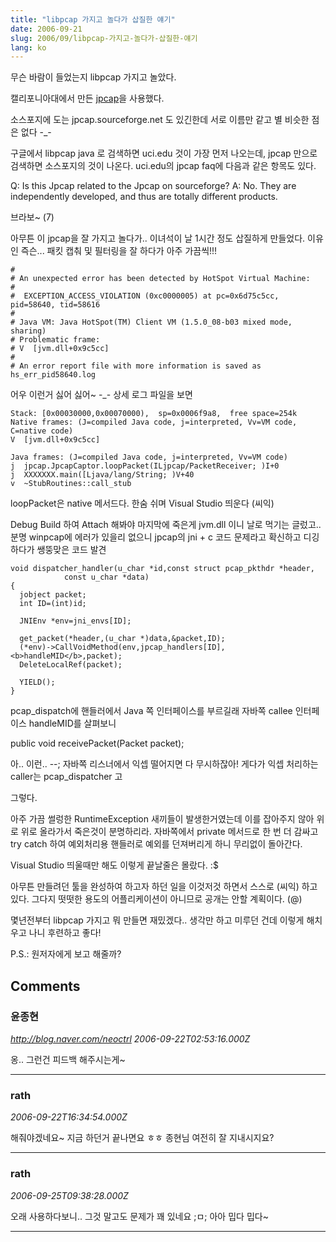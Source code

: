 ```yaml
---
title: "libpcap 가지고 놀다가 삽질한 얘기"
date: 2006-09-21
slug: 2006/09/libpcap-가지고-놀다가-삽질한-얘기
lang: ko
---
```


무슨 바람이 들었는지 libpcap 가지고 놀았다.

캘리포니아대에서 만든 [jpcap](http://netresearch.ics.uci.edu/kfujii/jpcap/doc/index.html)을 사용했다.

소스포지에 도는 jpcap.sourceforge.net 도 있긴한데 
서로 이름만 같고 별 비슷한 점은 없다 -_-

구글에서 libpcap java 로 검색하면 uci.edu 것이 가장 먼저 나오는데,
jpcap 만으로 검색하면 소스포지의 것이 나온다.
uci.edu의 jpcap faq에 다음과 같은 항목도 있다.

Q: Is this Jpcap related to the Jpcap on sourceforge?
A:  No. They are independently developed, and thus are totally different products.

브라보~ (7)

아무튼 이 jpcap을 잘 가지고 놀다가.. 이녀석이 날 1시간 정도 삽질하게 
만들었다. 이유인 즉슨... 패킷 캡춰 및 필터링을 잘 하다가 아주 가끔씩!!!

```
#
# An unexpected error has been detected by HotSpot Virtual Machine:
#
#  EXCEPTION_ACCESS_VIOLATION (0xc0000005) at pc=0x6d75c5cc, pid=58640, tid=58616
#
# Java VM: Java HotSpot(TM) Client VM (1.5.0_08-b03 mixed mode, sharing)
# Problematic frame:
# V  [jvm.dll+0x9c5cc]
#
# An error report file with more information is saved as hs_err_pid58640.log
```

어우 이런거 싫어 싫어~ -_-
상세 로그 파일을 보면 

```
Stack: [0x00030000,0x00070000),  sp=0x0006f9a8,  free space=254k
Native frames: (J=compiled Java code, j=interpreted, Vv=VM code, C=native code)
V  [jvm.dll+0x9c5cc]

Java frames: (J=compiled Java code, j=interpreted, Vv=VM code)
j  jpcap.JpcapCaptor.loopPacket(ILjpcap/PacketReceiver; )I+0
j  XXXXXXX.main([Ljava/lang/String; )V+40
v  ~StubRoutines::call_stub
```

loopPacket은 native 메서드다. 한숨 쉬며 Visual Studio 띄운다 (씨익)

Debug Build 하여 Attach 해봐야 마지막에 죽은게 jvm.dll 이니 
날로 먹기는 글렀고.. 분명 winpcap에 에러가 있을리 없으니 jpcap의 
jni + c 코드 문제라고 확신하고 디깅하다가 쌩뚱맞은 코드 발견


```
void dispatcher_handler(u_char *id,const struct pcap_pkthdr *header,
			const u_char *data)
{
  jobject packet;
  int ID=(int)id;

  JNIEnv *env=jni_envs[ID];

  get_packet(*header,(u_char *)data,&packet,ID);
  (*env)->CallVoidMethod(env,jpcap_handlers[ID],<b>handleMID</b>,packet);
  DeleteLocalRef(packet);

  YIELD();
}
```


pcap_dispatch에 핸들러에서 Java 쪽 인터페이스를 부르길래 
자바쪽 callee 인터페이스 handleMID를 살펴보니 

public void receivePacket(Packet packet);

아.. 이런.. --; 자바쪽 리스너에서 익셉 떨어지면 다 무시하잖아!
게다가 익셉 처리하는 caller는 pcap_dispatcher 고

그렇다. 

아주 가끔 썰렁한 RuntimeException 새끼들이 발생한거였는데
이를 잡아주지 않아 위로 위로 올라가서 죽은것이 분명하리라.
자바쪽에서 private 메서드로 한 번 더 감싸고 try catch 하여 
예외처리용 핸들러로 예외를 던져버리게 하니 무리없이 돌아간다.

Visual Studio 띄울때만 해도 이렇게 끝날줄은 몰랐다. :$

아무튼 만들려던 툴을 완성하여
하고자 하던 일을 이것저것 하면서 스스로 (씨익) 하고 있다. 
그다지 떳떳한 용도의 어플리케이션이 아니므로 공개는 안할 계획이다. (@)

몇년전부터 libpcap 가지고 뭐 만들면 재밌겠다.. 생각만 하고 미루던 건데
이렇게 해치우고 나니 후련하고 좋다!

P.S.: 원저자에게 보고 해줄까?

## Comments

### 윤종현
*http://blog.naver.com/neoctrl*
*2006-09-22T02:53:16.000Z*

옹.. 그런건 피드백 해주시는게~

---

### rath
*2006-09-22T16:34:54.000Z*

해줘야겠네요~ 지금 하던거 끝나면요 ㅎㅎ 
종현님 여전히 잘 지내시지요?

---

### rath
*2006-09-25T09:38:28.000Z*

오래 사용하다보니.. 그것 말고도 문제가 꽤 있네요 ;ㅁ;
아아 밉다 밉다~

---

